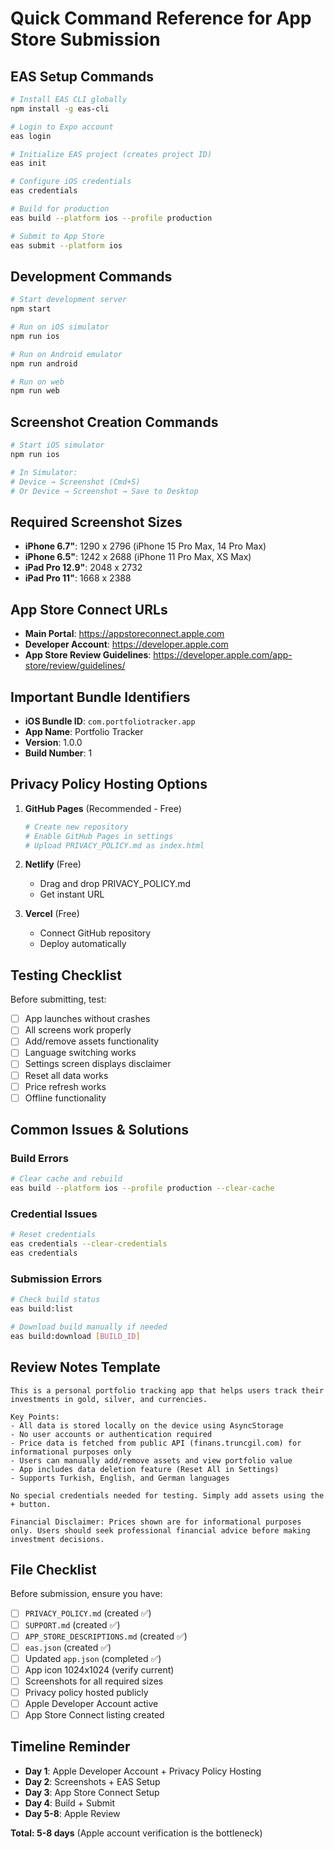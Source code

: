 # Quick Command Reference for App Store Submission

## EAS Setup Commands

```bash
# Install EAS CLI globally
npm install -g eas-cli

# Login to Expo account
eas login

# Initialize EAS project (creates project ID)
eas init

# Configure iOS credentials
eas credentials

# Build for production
eas build --platform ios --profile production

# Submit to App Store
eas submit --platform ios
```

## Development Commands

```bash
# Start development server
npm start

# Run on iOS simulator
npm run ios

# Run on Android emulator  
npm run android

# Run on web
npm run web
```

## Screenshot Creation Commands

```bash
# Start iOS simulator
npm run ios

# In Simulator:
# Device → Screenshot (Cmd+S)
# Or Device → Screenshot → Save to Desktop
```

## Required Screenshot Sizes

- **iPhone 6.7"**: 1290 x 2796 (iPhone 15 Pro Max, 14 Pro Max)
- **iPhone 6.5"**: 1242 x 2688 (iPhone 11 Pro Max, XS Max)
- **iPad Pro 12.9"**: 2048 x 2732
- **iPad Pro 11"**: 1668 x 2388

## App Store Connect URLs

- **Main Portal**: https://appstoreconnect.apple.com
- **Developer Account**: https://developer.apple.com
- **App Store Review Guidelines**: https://developer.apple.com/app-store/review/guidelines/

## Important Bundle Identifiers

- **iOS Bundle ID**: `com.portfoliotracker.app`
- **App Name**: Portfolio Tracker
- **Version**: 1.0.0
- **Build Number**: 1

## Privacy Policy Hosting Options

1. **GitHub Pages** (Recommended - Free)
   ```bash
   # Create new repository
   # Enable GitHub Pages in settings
   # Upload PRIVACY_POLICY.md as index.html
   ```

2. **Netlify** (Free)
   - Drag and drop PRIVACY_POLICY.md
   - Get instant URL

3. **Vercel** (Free)
   - Connect GitHub repository
   - Deploy automatically

## Testing Checklist

Before submitting, test:
- [ ] App launches without crashes
- [ ] All screens work properly
- [ ] Add/remove assets functionality
- [ ] Language switching works
- [ ] Settings screen displays disclaimer
- [ ] Reset all data works
- [ ] Price refresh works
- [ ] Offline functionality

## Common Issues & Solutions

### Build Errors
```bash
# Clear cache and rebuild
eas build --platform ios --profile production --clear-cache
```

### Credential Issues
```bash
# Reset credentials
eas credentials --clear-credentials
eas credentials
```

### Submission Errors
```bash
# Check build status
eas build:list

# Download build manually if needed
eas build:download [BUILD_ID]
```

## Review Notes Template

```
This is a personal portfolio tracking app that helps users track their investments in gold, silver, and currencies.

Key Points:
- All data is stored locally on the device using AsyncStorage
- No user accounts or authentication required  
- Price data is fetched from public API (finans.truncgil.com) for informational purposes only
- Users can manually add/remove assets and view portfolio value
- App includes data deletion feature (Reset All in Settings)
- Supports Turkish, English, and German languages

No special credentials needed for testing. Simply add assets using the + button.

Financial Disclaimer: Prices shown are for informational purposes only. Users should seek professional financial advice before making investment decisions.
```

## File Checklist

Before submission, ensure you have:
- [ ] `PRIVACY_POLICY.md` (created ✅)
- [ ] `SUPPORT.md` (created ✅)  
- [ ] `APP_STORE_DESCRIPTIONS.md` (created ✅)
- [ ] `eas.json` (created ✅)
- [ ] Updated `app.json` (completed ✅)
- [ ] App icon 1024x1024 (verify current)
- [ ] Screenshots for all required sizes
- [ ] Privacy policy hosted publicly
- [ ] Apple Developer Account active
- [ ] App Store Connect listing created

## Timeline Reminder

- **Day 1**: Apple Developer Account + Privacy Policy Hosting
- **Day 2**: Screenshots + EAS Setup  
- **Day 3**: App Store Connect Setup
- **Day 4**: Build + Submit
- **Day 5-8**: Apple Review

**Total: 5-8 days** (Apple account verification is the bottleneck)

